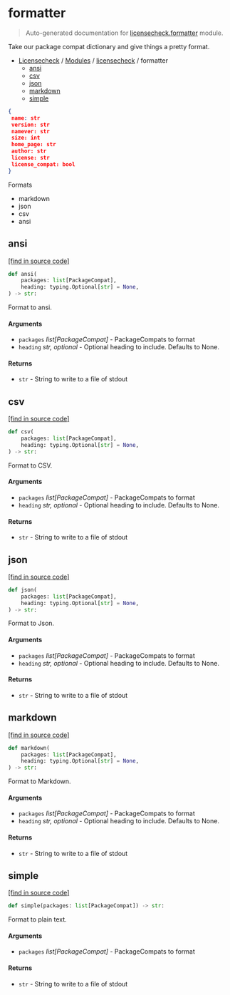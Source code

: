 # formatter

> Auto-generated documentation for [licensecheck.formatter](../../licensecheck/formatter.py) module.

Take our package compat dictionary and give things a pretty format.

- [Licensecheck](../README.md#licensecheck-index) / [Modules](../README.md#licensecheck-modules) / [licensecheck](index.md#licensecheck) / formatter
    - [ansi](#ansi)
    - [csv](#csv)
    - [json](#json)
    - [markdown](#markdown)
    - [simple](#simple)

```json
{
 name: str
 version: str
 namever: str
 size: int
 home_page: str
 author: str
 license: str
 license_compat: bool
}
```

Formats

- markdown
- json
- csv
- ansi

## ansi

[[find in source code]](../../licensecheck/formatter.py#L123)

```python
def ansi(
    packages: list[PackageCompat],
    heading: typing.Optional[str] = None,
) -> str:
```

Format to ansi.

#### Arguments

- `packages` *list[PackageCompat]* - PackageCompats to format
- `heading` *str, optional* - Optional heading to include. Defaults to None.

#### Returns

- `str` - String to write to a file of stdout

## csv

[[find in source code]](../../licensecheck/formatter.py#L96)

```python
def csv(
    packages: list[PackageCompat],
    heading: typing.Optional[str] = None,
) -> str:
```

Format to CSV.

#### Arguments

- `packages` *list[PackageCompat]* - PackageCompats to format
- `heading` *str, optional* - Optional heading to include. Defaults to None.

#### Returns

- `str` - String to write to a file of stdout

## json

[[find in source code]](../../licensecheck/formatter.py#L78)

```python
def json(
    packages: list[PackageCompat],
    heading: typing.Optional[str] = None,
) -> str:
```

Format to Json.

#### Arguments

- `packages` *list[PackageCompat]* - PackageCompats to format
- `heading` *str, optional* - Optional heading to include. Defaults to None.

#### Returns

- `str` - String to write to a file of stdout

## markdown

[[find in source code]](../../licensecheck/formatter.py#L40)

```python
def markdown(
    packages: list[PackageCompat],
    heading: typing.Optional[str] = None,
) -> str:
```

Format to Markdown.

#### Arguments

- `packages` *list[PackageCompat]* - PackageCompats to format
- `heading` *str, optional* - Optional heading to include. Defaults to None.

#### Returns

- `str` - String to write to a file of stdout

## simple

[[find in source code]](../../licensecheck/formatter.py#L171)

```python
def simple(packages: list[PackageCompat]) -> str:
```

Format to plain text.

#### Arguments

- `packages` *list[PackageCompat]* - PackageCompats to format

#### Returns

- `str` - String to write to a file of stdout
